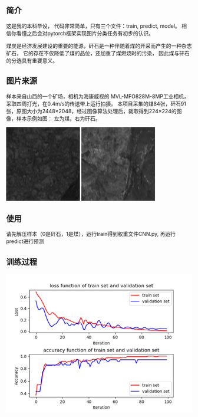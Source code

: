 ## 简介
这是我的本科毕设，
代码非常简单，只有三个文件：train, predict, model。
相信你看懂之后会对pytorch框架实现图片分类任务有初步的认识。

煤炭是经济发展建设的重要的能源，矸石是一种伴随着煤的开采而产生的一种杂志矿石，
它的存在不仅降低了煤的品位，还加重了煤燃烧时的污染，
因此煤与矸石的分选具有重要意义。

## 图片来源
样本来自山西的一个矿场，相机为海康威视的 MVL-MFO828M-8MP工业相机，采取四周打光，在0.4m/s的传送带上运行拍摄。
本项目采集的煤84张，矸石91张，原图大小为2448×2048，经过图像算法处理后，裁取得到224×224的图像，样本示例如图：
左为煤，右为矸石。

<img src="coal.bmp" width="200px"/>
<img src="gangue.bmp" width="200px"/>

## 使用
请先解压样本（0是矸石，1是煤），运行train得到权重文件CNN.py, 再运行predict进行预测

## 训练过程
<img src="train.png" width="600px"/>
